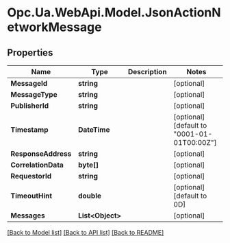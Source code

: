 # Opc.Ua.WebApi.Model.JsonActionNetworkMessage

## Properties

Name | Type | Description | Notes
------------ | ------------- | ------------- | -------------
**MessageId** | **string** |  | [optional] 
**MessageType** | **string** |  | [optional] 
**PublisherId** | **string** |  | [optional] 
**Timestamp** | **DateTime** |  | [optional] [default to "0001-01-01T00:00Z"]
**ResponseAddress** | **string** |  | [optional] 
**CorrelationData** | **byte[]** |  | [optional] 
**RequestorId** | **string** |  | [optional] 
**TimeoutHint** | **double** |  | [optional] [default to 0D]
**Messages** | **List&lt;Object&gt;** |  | [optional] 

[[Back to Model list]](../README.md#documentation-for-models) [[Back to API list]](../README.md#documentation-for-api-endpoints) [[Back to README]](../README.md)


